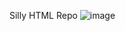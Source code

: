 Silly HTML Repo
![image](https://github.com/Ateoyu/PJATK-WPRG-HTML/assets/153095808/730118bc-bbdf-41cb-9870-a9daad053caa)
